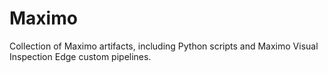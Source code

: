 # Maximo

Collection of Maximo artifacts, including Python scripts and Maximo Visual Inspection Edge custom pipelines.
